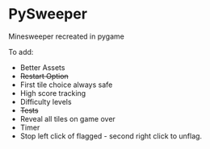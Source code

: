 # PySweeper
Minesweeper recreated in pygame

To add:
- Better Assets
- ~~Restart Option~~
- First tile choice always safe
- High score tracking
- Difficulty levels
- ~~Tests~~
- Reveal all tiles on game over
- Timer
- Stop left click of flagged - second right click to unflag.
